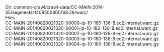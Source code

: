 Dir: common-crawl/crawl-data/CC-MAIN-2014-35/segments/1408500800168.29/warc/ <br/>
Files :<br/>
CC-MAIN-20140820021320-00000-ip-10-180-136-8.ec2.internal.warc.gz <br/>
CC-MAIN-20140820021320-00001-ip-10-180-136-8.ec2.internal.warc.gz<br/>
CC-MAIN-20140820021320-00002-ip-10-180-136-8.ec2.internal.warc.gz<br/>
CC-MAIN-20140820021320-00003-ip-10-180-136-8.ec2.internal.warc.gz<br/>
CC-MAIN-20140820021320-00004-ip-10-180-136-8.ec2.internal.warc.gz<br/>
